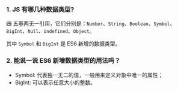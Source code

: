### 1. JS 有哪几种数据类型?

~~四~~ 五基两无一引用，它们分别是：`Number`、`String`、`Boolean`、`Symbol`、`BigInt`、`Null`、`Undefined`、`Object`。

其中 `Symbol` 和 `BigInt` 是 ES6 新增的数据类型。

### 2. 能说一说 ES6 新增数据类型的用法吗？

- Symbol: 代表独一无二的值，一般用来定义对象中唯一的属性；
- BigInt: 可以表示任意大小的整数。